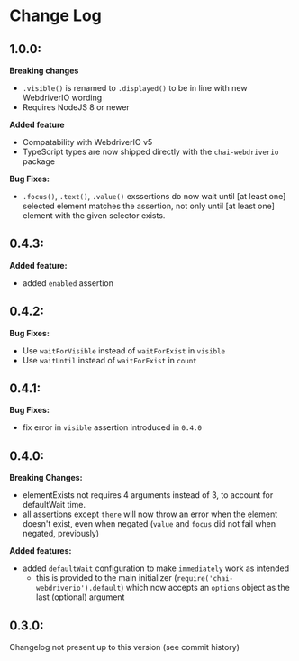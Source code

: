 # Change Log

## 1.0.0:
**Breaking changes** 
- `.visible()` is renamed to `.displayed()` to be in line with new WebdriverIO wording
- Requires NodeJS 8 or newer

**Added feature**
- Compatability with WebdriverIO v5
- TypeScript types are now shipped directly with the `chai-webdriverio` package

**Bug Fixes:**
- `.focus()`, `.text()`, `.value()` exssertions do now wait until [at least one] selected element matches the assertion, not only until [at least one] element with the given selector exists.

## 0.4.3:
**Added feature:**
- added `enabled` assertion

## 0.4.2:

**Bug Fixes:**
- Use `waitForVisible` instead of `waitForExist` in `visible`
- Use `waitUntil` instead of `waitForExist` in `count`

## 0.4.1:

**Bug Fixes:**
- fix error in `visible` assertion introduced in `0.4.0`

## 0.4.0:

**Breaking Changes:**
- elementExists not requires 4 arguments instead of 3, to account for defaultWait time.
- all assertions except `there` will now throw an error when the element doesn't exist, even when negated (`value` and `focus` did not fail when negated, previously)

**Added features:**
- added `defaultWait` configuration to make `immediately` work as intended
  - this is provided to the main initializer (`require('chai-webdriverio').default`) which now accepts an `options` object as the last (optional) argument

## 0.3.0:

Changelog not present up to this version (see commit history)
